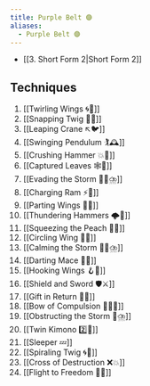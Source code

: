 ```yaml
---
title: Purple Belt 🟣
aliases:
  - Purple Belt 🟣
---
```


- [[3. Short Form 2|Short Form 2]]

## Techniques

1. [[Twirling Wings 🌀🪽]]
2. [[Snapping Twig 🔄🌿]]
3. [[Leaping Crane ↖️🐦]]
4. [[Swinging Pendulum 🏌🕰️]]
5. [[Crushing Hammer 💥🔨]]
6. [[Captured Leaves 🕸️🍃]]
7. [[Evading the Storm 🏃‍♀️⛈️]]
8. [[Charging Ram ⚡🐏]]
9. [[Parting Wings 🥳🪽]]
10. [[Thundering Hammers 🌩️🔨]]
11. [[Squeezing the Peach 🤲🍑]]
12. [[Circling Wing 🔵🪽]]
13. [[Calming the Storm 🧘‍♀️⛈️]]
14. [[Darting Mace 🎯✊]]
15. [[Hooking Wings 🪝🪽]]
16. [[Shield and Sword 🛡️⚔️]]
17. [[Gift in Return 🎁🔄]]
18. [[Bow of Compulsion 🙇‍♂️🔗]]
19. [[Obstructing the Storm 🚧⛈️]]
20. [[Twin Kimono 2️⃣👘]]
21. [[Sleeper 💤]]
22. [[Spiraling Twig 🌀🌿]]
23. [[Cross of Destruction ❌💥]]
24. [[Flight to Freedom 🛫🌈]]
